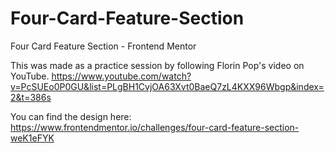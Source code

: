 # Four-Card-Feature-Section
Four Card Feature Section - Frontend Mentor

This was made as a practice session by following Florin Pop's video on YouTube.
https://www.youtube.com/watch?v=PcSUEo0P0GU&list=PLgBH1CvjOA63Xvt0BaeQ7zL4KXX96Wbgp&index=2&t=386s

You can find the design here:
https://www.frontendmentor.io/challenges/four-card-feature-section-weK1eFYK

